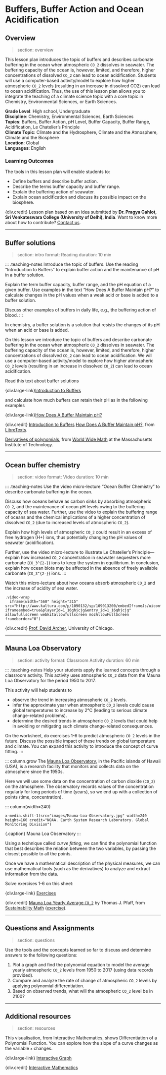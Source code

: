 # Buffers, Buffer Action and Ocean Acidification

## Overview
> section: overview

This lesson plan introduces the topic of buffers and describes carbonate buffering in the ocean when atmospheric `CO_2` dissolves in seawater. The buffering capacity of the ocean is, however, limited, and therefore, higher concentrations of dissolved `CO_2` can lead to ocean acidification. Students will use a computer-based activity/model to explore how higher atmospheric `CO_2` levels (resulting in an increase in dissolved CO2) can lead to ocean acidification. Thus, the use of this lesson plan allows you to integrate the teaching of a climate science topic with a core topic in Chemistry, Environmental Sciences, or Earth Sciences.


__Grade Level__: High school, Undergraduate  
__Discipline__: Chemistry, Environmental Sciences, Earth Sciences  
__Topics__: Buffers, Buffer Action, pH Level, Buffer Capacity, Buffer Range, Acidification, Le Chatelier’s Principle  
__Climate Topic__: Climate and the Hydrosphere, Climate and the Atmosphere, Climate and the Biosphere  
__Location__: Global  
__Languages__: English  

### Learning Outcomes

The tools in this lesson plan will enable students to:

* Define buffers and describe buffer action.
* Describe the terms buffer capacity and buffer range.
* Explain the buffering action of seawater.
* Explain ocean acidification and discuss its possible impact on the biosphere.


	
{div.credit}
Lesson plan based on an idea submitted by **Dr. Pragya Gahlot, Sri Venkateswara College (University of Delhi), India**.
Want to know more about how to contribute? [Contact us](https://tropicsu.org/contact/).

---

## Buffer solutions
> section: intro
> format: Reading
> duration: 10 min

::: .teaching-notes
Introduce the topic of buffers. Use the reading “Introduction to Buffers” to explain buffer action and the maintenance of pH in a buffer solution.

Explain the term buffer capacity, buffer range, and the pH equation of a given buffer. Use examples in the text “How Does A Buffer Maintain pH?” to calculate changes in the pH values when a weak acid or base is added to a buffer solution.

Discuss other examples of buffers in daily life, e.g., the buffering action of blood.
:::


In chemistry, a buffer solution is a solution that resists the changes of its pH when an acid or base is added. 

On this lesson we introduce the topic of buffers and describe carbonate buffering in the ocean when atmospheric `CO_2` dissolves in seawater. The buffering capacity of the ocean is, however, limited, and therefore, higher concentrations of dissolved `CO_2` can lead to ocean acidification. We will use a computer-based activity/model to explore how higher atmospheric `CO_2` levels (resulting in an increase in dissolved `CO_2`) can lead to ocean acidification.



Read this text about buffer solutions

{div.large-link}[Introduction to Buffers](/resources/buffers-oceans/downloads/Introduction_to_Buffers.pdf)

and calculate how much buffers can retain their pH as in the following examples

{div.large-link}[How Does A Buffer Maintain pH?](/resources/buffers-oceans/downloads/How_Does_A_Buffer_Maintain_Ph.pdf)



{div.credit} 
[Introduction to Buffers](https://chem.libretexts.org/Bookshelves/Physical_and_Theoretical_Chemistry_Textbook_Maps/Supplemental_Modules_%28Physical_and_Theoretical_Chemistry%29/Acids_and_Bases/Buffers/Introduction_to_Buffers)
[How Does A Buffer Maintain pH?](https://chem.libretexts.org/Bookshelves/Physical_and_Theoretical_Chemistry_Textbook_Maps/Supplemental_Modules_%28Physical_and_Theoretical_Chemistry%29/Acids_and_Bases/Buffers/How_Does_A_Buffer_Maintain_Ph%3F), from [LibreTexts](https://libretexts.org/).



[Derivatives of polynomials](http://web.mit.edu/wwmath/calculus/differentiation/polynomials.html), from [World Wide Math](http://web.mit.edu/wwmath/index.html) at the Massachusetts Institute of Technology.

---

## Ocean buffer chemistry
> section: video
> format: Video
> duration: 10 min

::: .teaching-notes
Use the video micro-lecture “Ocean Buffer Chemistry” to describe carbonate buffering in the ocean.

Discuss how oceans behave as carbon sinks by absorbing atmospheric `CO_2`, and the maintenance of ocean pH levels owing to the buffering capacity of sea water. Further, use the video to explain the buffering range of oceans and the chemical implications of a higher concentration of dissolved `CO_2` (due to increased levels of atmospheric `CO_2`).

Explain how high levels of atmospheric `CO_2` could result in an excess of free hydrogen (H+) ions, thus potentially changing the pH values of seawater (acidification).

Further, use the video micro-lecture to illustrate Le Chatelier’s Principle—explain how increased `CO_2` concentration in seawater sequesters more carbonate (`CO_3^{2-}`) ions to keep the system in equilibrium. In conclusion, explain how ocean biota may be affected in the absence of freely available carbonate (`CO_3^{2-}`) ions.
:::

Watch this micro-lecture about how oceans absorb atmospheric `CO_2` and the increase of acidity of sea water.

    .video-wrap
      iframe(width="560" height="315" src="http://www.kaltura.com/p/1090132/sp/109013200/embedIframeJs/uiconf_id/20652192/partner_id/1090132?iframeembed=true&playerId=1_16ghjcjg&entry_id=1_16ghjcjg" allowfullscreen webkitallowfullscreen mozAllowFullScreen frameborder="0")

{div.credit} [Prof. David Archer](https://geosci.uchicago.edu/people/david-archer/), University of Chicago. 

---

## Mauna Loa Observatory
> section: activity
> format: Classroom Activity
> duration: 60 min

::: .teaching-notes
Help your students apply the learned concepts through a classroom activity. This
activity uses atmospheric `CO_2` data from the Mauna Loa Observatory for the period 1950 to 2017.

This activity will help students to
* observe the trend in increasing atmospheric `CO_2` levels.
* infer the approximate year when atmospheric `CO_2` levels could cause global
  temperatures to increase by 2°C (leading to serious climate change-related
  problems).
* determine the desired trends in atmospheric `CO_2` levels that could help in
  avoiding or mitigating such climate change-related consequences.

On the worksheet, do exercises 1-6 to predict atmospheric `CO_2` levels in the
future. Discuss the possible impact of these trends on global temperature and
climate. You can expand this activity to introduce the concept of curve fitting.
:::

::: column.grow
The [Mauna Loa Observatory](https://www.esrl.noaa.gov/gmd/obop/mlo/), in the
Pacific islands of Hawaii (USA), is a research facility that monitors and
collects data on the atmosphere since the 1950s.

Here we will use some data on the concentration of carbon dioxide (`CO_2`) on
the atmosphere. The observatory records values of the concentration regularly
for long periods of time (years), so we end up with a collection of points
(time, concentration).

::: column(width=240)

    x-media.shift-1(src="images/Mauna-Loa-Observatory.jpg" width=240 height=160 credit="NOAA. Earth System Research Laboratory. Global Monitoring Division")

{.caption} Mauna Loa Observatory
:::

Using a technique called _curve fitting_, we can find the polynomial function
that best describes the relation between the two variables, by passing the
closest possible to all the points. 

Once we have a mathematical description of the physical measures, we can use
mathematical tools (such as the derivatives) to analyze and extract information
from the data.

Solve exercises 1-6 on this sheet:

{div.large-link} [Exercises](/resources/co2-calculus/downloads/Mauna-Loa-CO2.docx)

<!-- * You will need this data: [Excel file](http://sustainabilitymath.org/excel/Mauna-Loa-CO2.xlsx) -->

{div.credit} [Mauna Loa Yearly Average `CO_2`](http://sustainabilitymath.org/calculus-materials/) by Thomas J. Pfaff, from [Sustainability Math](http://sustainabilitymath.org/) ([exercise](http://sustainabilitymath.org/word/Mauna-Loa-CO2.docx)).

---

## Questions and Assignments
> section: questions

Use the tools and the concepts learned so far to discuss and determine answers to the following questions:

1. Plot a graph and find the polynomial equation to model the average yearly
   atmospheric `CO_2` levels from 1950 to 2017 (using data records provided).
2. Compare and analyze the rate of change of atmospheric `CO_2` levels by applying
   polynomial differentiation.
3. Based on observed trends, what will the atmospheric `CO_2` level be in 2100?

---

## Additional resources
> section: resources

This visualisation, from Interactive Mathematics, shows Differentiation of a
Polynomial Function. You can explore how the slope of a curve changes as the
variable `x` changes.

{div.large-link} [Interactive Graph](https://www.intmath.com/differentiation/derivative-graphs.php)

{div.credit} [Interactive Mathematics](https://www.intmath.com)
